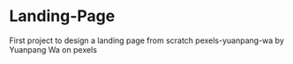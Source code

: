 # Landing-Page
First project to design a landing page from scratch
pexels-yuanpang-wa by Yuanpang Wa on pexels